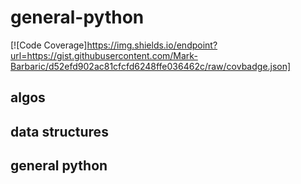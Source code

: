 # general-python

[![Code Coverage]https://img.shields.io/endpoint?url=https://gist.githubusercontent.com/Mark-Barbaric/d52efd902ac81cfcfd6248ffe036462c/raw/covbadge.json]

## algos

## data structures

## general python